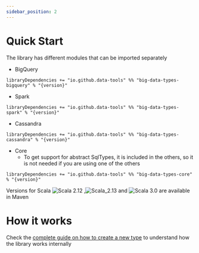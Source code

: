 ```yaml
---
sidebar_position: 2
---
```

# Quick Start
The library has different modules that can be imported separately
- BigQuery
```
libraryDependencies += "io.github.data-tools" %% "big-data-types-bigquery" % "{version}"
```
- Spark
```
libraryDependencies += "io.github.data-tools" %% "big-data-types-spark" % "{version}"
```
- Cassandra
```
libraryDependencies += "io.github.data-tools" %% "big-data-types-cassandra" % "{version}"
```
- Core
    - To get support for abstract SqlTypes, it is included in the others, so it is not needed if you are using one of the others
```
libraryDependencies += "io.github.data-tools" %% "big-data-types-core" % "{version}"
```

Versions for Scala ![Scala 2.12](https://img.shields.io/badge/Scala-2.12-red) ,![Scala_2.13](https://img.shields.io/badge/Scala-2.13-red)
and ![Scala 3.0](https://img.shields.io/badge/Scala-3.0-red) are available in Maven

# How it works
Check the [complete guide on how to create a new type](./docs/CreateNewType.md) to understand how the library works internally
 